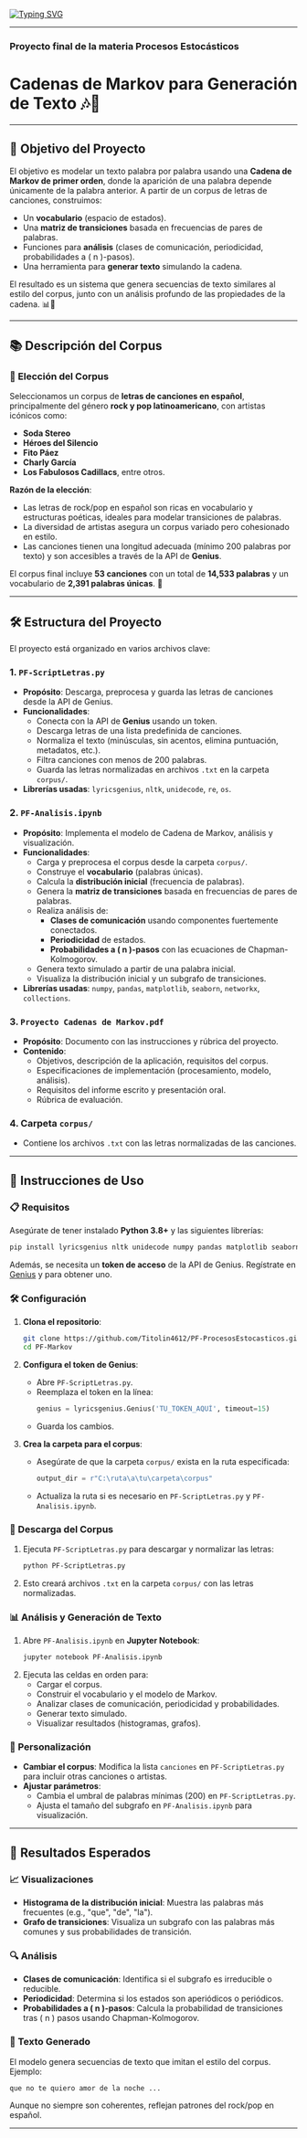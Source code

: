 [![Typing SVG](https://readme-typing-svg.demolab.com?font=Alfa+Slab+One&size=35&pause=1000&color=F7A2CE&vCenter=true&width=435&lines=Proyecto+Final+Markov)](https://git.io/typing-svg)

---
### Proyecto final de la materia Procesos Estocásticos

# Cadenas de Markov para Generación de Texto 🎶📜

---
## 🎯 Objetivo del Proyecto

El objetivo es modelar un texto palabra por palabra usando una **Cadena de Markov de primer orden**, donde la aparición de una palabra depende únicamente de la palabra anterior. A partir de un corpus de letras de canciones, construimos:

- Un **vocabulario** (espacio de estados).
- Una **matriz de transiciones** basada en frecuencias de pares de palabras.
- Funciones para **análisis** (clases de comunicación, periodicidad, probabilidades a \( n \)-pasos).
- Una herramienta para **generar texto** simulando la cadena.

El resultado es un sistema que genera secuencias de texto similares al estilo del corpus, junto con un análisis profundo de las propiedades de la cadena. 📊🎸

---
## 📚 Descripción del Corpus

### 🎵 Elección del Corpus
Seleccionamos un corpus de **letras de canciones en español**, principalmente del género **rock y pop latinoamericano**, con artistas icónicos como:

- **Soda Stereo** 
- **Héroes del Silencio** 
- **Fito Páez** 
- **Charly García** 
- **Los Fabulosos Cadillacs**, entre otros.

**Razón de la elección**:
- Las letras de rock/pop en español son ricas en vocabulario y estructuras poéticas, ideales para modelar transiciones de palabras.
- La diversidad de artistas asegura un corpus variado pero cohesionado en estilo.
- Las canciones tienen una longitud adecuada (mínimo 200 palabras por texto) y son accesibles a través de la API de **Genius**.

El corpus final incluye **53 canciones** con un total de **14,533 palabras** y un vocabulario de **2,391 palabras únicas**. 📝

---
## 🛠️ Estructura del Proyecto

El proyecto está organizado en varios archivos clave:

### 1. **`PF-ScriptLetras.py`**
   - **Propósito**: Descarga, preprocesa y guarda las letras de canciones desde la API de Genius.
   - **Funcionalidades**:
     - Conecta con la API de **Genius** usando un token.
     - Descarga letras de una lista predefinida de canciones.
     - Normaliza el texto (minúsculas, sin acentos, elimina puntuación, metadatos, etc.).
     - Filtra canciones con menos de 200 palabras.
     - Guarda las letras normalizadas en archivos `.txt` en la carpeta `corpus/`.
   - **Librerías usadas**: `lyricsgenius`, `nltk`, `unidecode`, `re`, `os`.

### 2. **`PF-Analisis.ipynb`**
   - **Propósito**: Implementa el modelo de Cadena de Markov, análisis y visualización.
   - **Funcionalidades**:
     - Carga y preprocesa el corpus desde la carpeta `corpus/`.
     - Construye el **vocabulario** (palabras únicas).
     - Calcula la **distribución inicial** (frecuencia de palabras).
     - Genera la **matriz de transiciones** basada en frecuencias de pares de palabras.
     - Realiza análisis de:
       - **Clases de comunicación** usando componentes fuertemente conectados.
       - **Periodicidad** de estados.
       - **Probabilidades a \( n \)-pasos** con las ecuaciones de Chapman-Kolmogorov.
     - Genera texto simulado a partir de una palabra inicial.
     - Visualiza la distribución inicial y un subgrafo de transiciones.
   - **Librerías usadas**: `numpy`, `pandas`, `matplotlib`, `seaborn`, `networkx`, `collections`.

### 3. **`Proyecto Cadenas de Markov.pdf`**
   - **Propósito**: Documento con las instrucciones y rúbrica del proyecto.
   - **Contenido**:
     - Objetivos, descripción de la aplicación, requisitos del corpus.
     - Especificaciones de implementación (procesamiento, modelo, análisis).
     - Requisitos del informe escrito y presentación oral.
     - Rúbrica de evaluación.

### 4. **Carpeta `corpus/`**
   - Contiene los archivos `.txt` con las letras normalizadas de las canciones.

---
## 🚀 Instrucciones de Uso

### 📋 Requisitos
Asegúrate de tener instalado **Python 3.8+** y las siguientes librerías:

```bash
pip install lyricsgenius nltk unidecode numpy pandas matplotlib seaborn networkx
```

Además, se necesita un **token de acceso** de la API de Genius. Regístrate en [Genius](https://genius.com/api-clients) y para obtener uno.

### 🛠️ Configuración

1. **Clona el repositorio**:
   ```bash
   git clone https://github.com/Titolin4612/PF-ProcesosEstocasticos.git
   cd PF-Markov
   ```

2. **Configura el token de Genius**:
   - Abre `PF-ScriptLetras.py`.
   - Reemplaza el token en la línea:
     ```python
     genius = lyricsgenius.Genius('TU_TOKEN_AQUÍ', timeout=15)
     ```
   - Guarda los cambios.

3. **Crea la carpeta para el corpus**:
   - Asegúrate de que la carpeta `corpus/` exista en la ruta especificada:
     ```python
     output_dir = r"C:\ruta\a\tu\carpeta\corpus"
     ```
   - Actualiza la ruta si es necesario en `PF-ScriptLetras.py` y `PF-Analisis.ipynb`.

### 🎵 Descarga del Corpus
1. Ejecuta `PF-ScriptLetras.py` para descargar y normalizar las letras:
   ```bash
   python PF-ScriptLetras.py
   ```
2. Esto creará archivos `.txt` en la carpeta `corpus/` con las letras normalizadas.

### 📊 Análisis y Generación de Texto
1. Abre `PF-Analisis.ipynb` en **Jupyter Notebook**:
   ```bash
   jupyter notebook PF-Analisis.ipynb
   ```
2. Ejecuta las celdas en orden para:
   - Cargar el corpus.
   - Construir el vocabulario y el modelo de Markov.
   - Analizar clases de comunicación, periodicidad y probabilidades.
   - Generar texto simulado.
   - Visualizar resultados (histogramas, grafos).

### 📝 Personalización
- **Cambiar el corpus**: Modifica la lista `canciones` en `PF-ScriptLetras.py` para incluir otras canciones o artistas.
- **Ajustar parámetros**:
  - Cambia el umbral de palabras mínimas (200) en `PF-ScriptLetras.py`.
  - Ajusta el tamaño del subgrafo en `PF-Analisis.ipynb` para visualización.

---
## 🌈 Resultados Esperados

### 📈 Visualizaciones
- **Histograma de la distribución inicial**: Muestra las palabras más frecuentes (e.g., "que", "de", "la").
- **Grafo de transiciones**: Visualiza un subgrafo con las palabras más comunes y sus probabilidades de transición.

### 🔍 Análisis
- **Clases de comunicación**: Identifica si el subgrafo es irreducible o reducible.
- **Periodicidad**: Determina si los estados son aperiódicos o periódicos.
- **Probabilidades a \( n \)-pasos**: Calcula la probabilidad de transiciones tras \( n \) pasos usando Chapman-Kolmogorov.

### 🎤 Texto Generado
El modelo genera secuencias de texto que imitan el estilo del corpus. Ejemplo:
```
que no te quiero amor de la noche ...
```
Aunque no siempre son coherentes, reflejan patrones del rock/pop en español.

---

